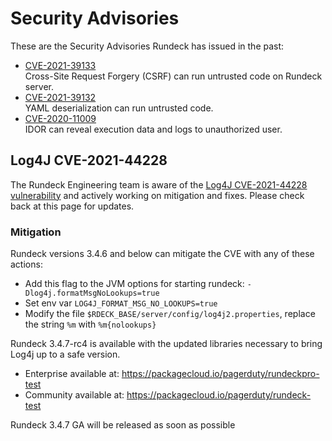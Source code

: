 # Security Advisories

These are the Security Advisories Rundeck has issued in the past:

* [CVE-2021-39133](CVE-2021-39133.md)<br>
    Cross-Site Request Forgery (CSRF) can run untrusted code on Rundeck server.
* [CVE-2021-39132](CVE-2021-39132.md)<br>
    YAML deserialization can run untrusted code.
* [CVE-2020-11009](CVE-2020-11009.md)<br>
    IDOR can reveal execution data and logs to unauthorized user.

## Log4J CVE-2021-44228

The Rundeck Engineering team is aware of the [Log4J CVE-2021-44228 vulnerability](https://cve.mitre.org/cgi-bin/cvename.cgi?name=CVE-2021-44228) and actively working on mitigation and fixes.  Please check back at this page for updates.

### Mitigation

Rundeck versions 3.4.6 and below can mitigate the CVE with any of these actions:

* Add this flag to the JVM options for starting rundeck: `-Dlog4j.formatMsgNoLookups=true`
* Set env var `LOG4J_FORMAT_MSG_NO_LOOKUPS=true`
* Modify the file `$RDECK_BASE/server/config/log4j2.properties`, replace the string `%m` with `%m{nolookups}`

Rundeck 3.4.7-rc4 is available with the updated libraries necessary to bring Log4j up to a safe version.

* Enterprise available at: <https://packagecloud.io/pagerduty/rundeckpro-test>
* Community available at: <https://packagecloud.io/pagerduty/rundeck-test>

Rundeck 3.4.7 GA will be released as soon as possible 

